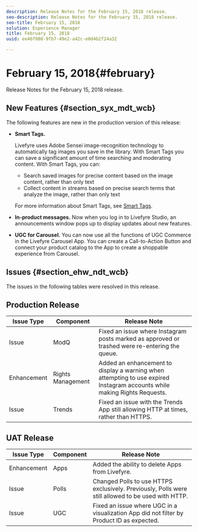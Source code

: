```yaml
---
description: Release Notes for the February 15, 2018 release.
seo-description: Release Notes for the February 15, 2018 release.
seo-title: February 15, 2018
solution: Experience Manager
title: February 15, 2018
uuid: ee46f088-9fb7-49e2-a42c-e0d4b2f24a32

---
```


# February 15, 2018{#february}

Release Notes for the February 15, 2018 release.

## New Features {#section_syx_mdt_wcb}

The following features are new in the production version of this release:

* **Smart Tags.**

  Livefyre uses Adobe Sensei image-recognition technology to automatically tag images you save in the library.
  With Smart Tags you can save a significant amount of time searching and moderating content. With Smart Tags, you can:

  * Search saved images for precise content based on the image content, rather than only text
  * Collect content in streams based on precise search terms that analyze the image, rather than only text

  For more information about Smart Tags, see [Smart Tags](/help/using/c-features-livefyre/c-smart-tags/c-smart-tags.md#c_smart_tags).

* **In-product messages.** Now when you log in to Livefyre Studio, an announcements window pops up to display updates about new features. 
* **UGC for Carousel.** You can now use all the functions of UGC Commerce in the Livefyre Carousel App. You can create a Call-to-Action Button and connect your product catalog to the App to create a shoppable experience from Carousel.

## Issues {#section_ehw_ndt_wcb}

The issues in the following tables were resolved in this release.

## Production Release

|  **Issue Type** | **Component** | **Release Note** |
|---|---|---|
|  Issue | ModQ | Fixed an issue where Instagram posts marked as approved or trashed were re-entering the queue. |
|  Enhancement | Rights Management | Added an enhancement to display a warning when attempting to use expired Instagram accounts while making Rights Requests. |
|  Issue | Trends | Fixed an issue with the Trends App still allowing HTTP at times, rather than HTTPS. |

## UAT Release

|  **Issue Type** | **Component** | **Release Note** |
|---|---|---|
|  Enhancement | Apps | Added the ability to delete Apps from Livefyre. |
|  Issue | Polls | Changed Polls to use HTTPS exclusively. Previously, Polls were still allowed to be used with HTTP. |
|  Issue | UGC | Fixed an issue where UGC in a visualization App did not filter by Product ID as expected. |

